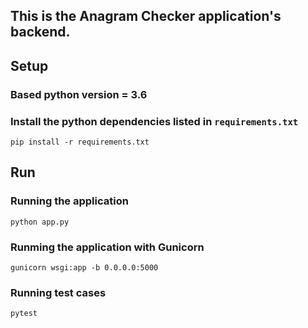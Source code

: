 ## This is the Anagram Checker application's backend.

## Setup

### Based python version = 3.6
### Install the python dependencies listed in `requirements.txt`

`pip install -r requirements.txt`

## Run
### Running the application
`python app.py`

### Runming the application with Gunicorn
`gunicorn wsgi:app -b 0.0.0.0:5000`

### Running test cases
`pytest`
